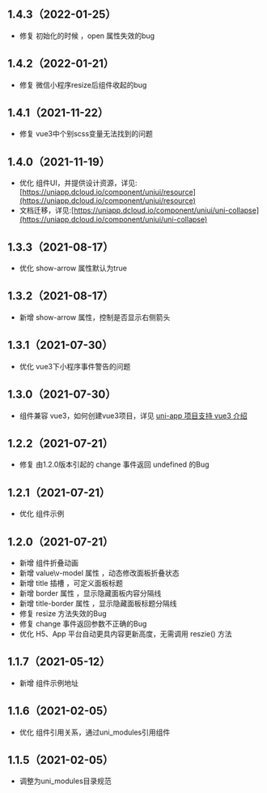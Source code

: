 ## 1.4.3（2022-01-25）

-   修复 初始化的时候 ，open 属性失效的bug

## 1.4.2（2022-01-21）

-   修复 微信小程序resize后组件收起的bug

## 1.4.1（2021-11-22）

-   修复 vue3中个别scss变量无法找到的问题

## 1.4.0（2021-11-19）

-   优化 组件UI，并提供设计资源，详见:[https://uniapp.dcloud.io/component/uniui/resource](https://uniapp.dcloud.io/component/uniui/resource)
-   文档迁移，详见:[https://uniapp.dcloud.io/component/uniui/uni-collapse](https://uniapp.dcloud.io/component/uniui/uni-collapse)

## 1.3.3（2021-08-17）

-   优化 show-arrow 属性默认为true

## 1.3.2（2021-08-17）

-   新增 show-arrow 属性，控制是否显示右侧箭头

## 1.3.1（2021-07-30）

-   优化 vue3下小程序事件警告的问题

## 1.3.0（2021-07-30）

-   组件兼容 vue3，如何创建vue3项目，详见 [uni-app 项目支持 vue3 介绍](https://ask.dcloud.net.cn/article/37834)

## 1.2.2（2021-07-21）

-   修复 由1.2.0版本引起的 change 事件返回 undefined 的Bug

## 1.2.1（2021-07-21）

-   优化 组件示例

## 1.2.0（2021-07-21）

-   新增 组件折叠动画
-   新增 value\v-model 属性 ，动态修改面板折叠状态
-   新增 title 插槽 ，可定义面板标题
-   新增 border 属性 ，显示隐藏面板内容分隔线
-   新增 title-border 属性 ，显示隐藏面板标题分隔线
-   修复 resize 方法失效的Bug
-   修复 change 事件返回参数不正确的Bug
-   优化 H5、App 平台自动更具内容更新高度，无需调用 reszie() 方法

## 1.1.7（2021-05-12）

-   新增 组件示例地址

## 1.1.6（2021-02-05）

-   优化 组件引用关系，通过uni_modules引用组件

## 1.1.5（2021-02-05）

-   调整为uni_modules目录规范
